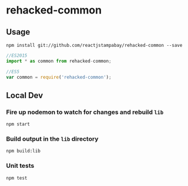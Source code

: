 # rehacked-common

## Usage
`npm install git://github.com/reactjstampabay/rehacked-common --save`  

```javascript
//ES2015
import * as common from rehacked-common; 

//ES5
var common = require('rehacked-common');
 ```

## Local Dev

### Fire up nodemon to watch for changes and rebuild `lib`
`npm start`

### Build output in the `lib` directory
`npm build:lib`

### Unit tests
`npm test`